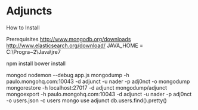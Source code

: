 ﻿# Adjuncts

How to Install

Prerequisites
http://www.mongodb.org/downloads
http://www.elasticsearch.org/download/
JAVA_HOME = C:\Progra~2\Java\jre7

npm install
bower install

mongod
nodemon --debug app.js
mongodump -h paulo.mongohq.com:10043 -d adjunct -u nader -p adj0nct -o mongodump
mongorestore -h localhost:27017 -d adjunct mongodump/adjunct
mongoexport -h paulo.mongohq.com:10043 -d adjunct -u nader -p adj0nct -o users.json -c users
mongo
use adjunct
db.users.find().pretty()

